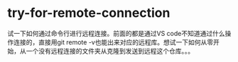 # try-for-remote-connection
试一下如何通过命令行进行远程连接。前面的都是通过VS code不知道通过什么操作连接的，直接用git remote -v也能出来对应的远程库。想试一下如何从零开始，从一个没有远程连接的文件夹从克隆到发送到远程这个仓库。。。
